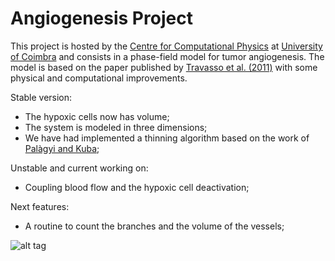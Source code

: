 # Angiogenesis Project
This project is hosted by the [Centre for Computational Physics](http://condmat.lca.uc.pt/) at [University of Coimbra](www.uc.pt) 
and consists in a phase-field model for tumor angiogenesis. The model is based on the paper published by
[Travasso et al. (2011)](http://journals.plos.org/plosone/article?id=10.1371/journal.pone.0019989) with some physical and computational improvements.

Stable version:
- The hypoxic cells now has volume;
- The system is modeled in three dimensions;
- We have had implemented a thinning algorithm based on the work of [Palàgyi and Kuba](http://www.sciencedirect.com/science/article/pii/S0167865598000312);


Unstable and current working on:
- Coupling blood flow and the hypoxic cell deactivation;

Next features:
- A routine to count the branches and the volume of the vessels;


![alt tag](https://moreirasm.files.wordpress.com/2015/04/vegf_evol.png?w=640&h=420)

